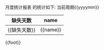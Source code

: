 ﻿月度统计报表 的统计如下:
当前周期{{yyyymm}}

|缺失天数|name|
|---|---|
|{{缺失天数}}|{{name}}|  *ngFor=list2024 {{@block}}

{{foot}}
